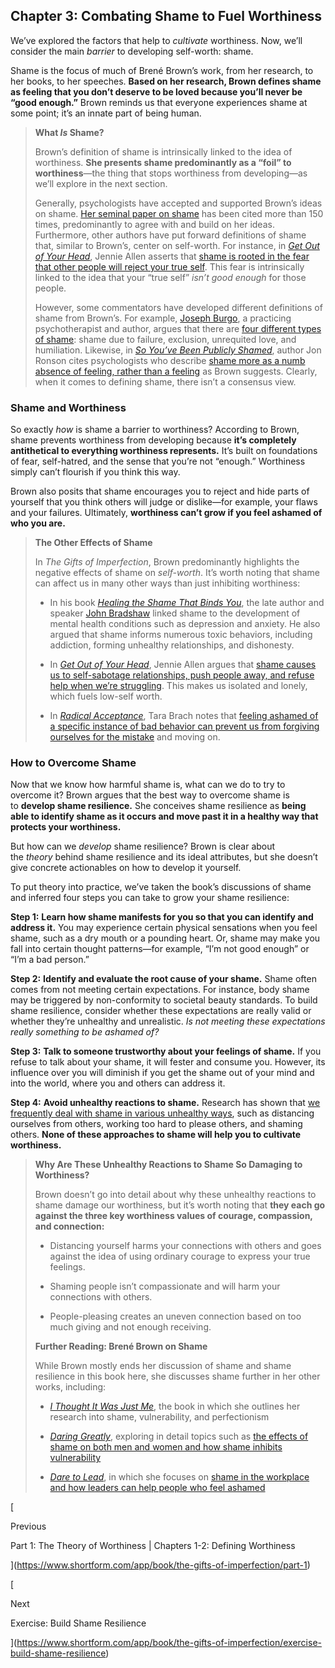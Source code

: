 ## Chapter 3: Combating Shame to Fuel Worthiness

We’ve explored the factors that help to _cultivate_ worthiness. Now, we’ll consider the main _barrier_ to developing self-worth: shame.

Shame is the focus of much of Brené Brown’s work, from her research, to her books, to her speeches. **Based on her research, Brown defines shame as feeling that you don’t deserve to be loved because you’ll never be “good enough.”** Brown reminds us that everyone experiences shame at some point; it’s an innate part of being human.

> **What _Is_ Shame?**
> 
> Brown’s definition of shame is intrinsically linked to the idea of worthiness. **She presents shame predominantly as a “foil” to worthiness**—the thing that stops worthiness from developing—as we’ll explore in the next section.
> 
> Generally, psychologists have accepted and supported Brown’s ideas on shame. [Her seminal paper on shame](https://www.researchgate.net/publication/259982000_Shame_Resilience_Theory_A_Grounded_Theory_Study_on_Women_and_Shame) has been cited more than 150 times, predominantly to agree with and build on her ideas. Furthermore, other authors have put forward definitions of shame that, similar to Brown’s, center on self-worth. For instance, in _[Get Out of Your Head](https://www.shortform.com/app/book/get-out-of-your-head)_, Jennie Allen asserts that [shame is rooted in the fear that other people will reject your true self](https://www.shortform.com/app/book/get-out-of-your-head/chapter-9). This fear is intrinsically linked to the idea that your “true self” _isn’t good enough_ for those people.
> 
> However, some commentators have developed different definitions of shame from Brown’s. For example, [Joseph Burgo](http://www.josephburgo.com/), a practicing psychotherapist and author, argues that there are [four different types of shame](https://www.independent.co.uk/life-style/health-and-families/healthy-living/different-types-shame-psychology-a8287981.html): shame due to failure, exclusion, unrequited love, and humiliation. Likewise, in _[So You’ve Been Publicly Shamed](https://www.shortform.com/app/book/so-youve-been-publicly-shamed)_, author Jon Ronson cites psychologists who describe [shame more as a numb absence of feeling, rather than a feeling](https://www.shortform.com/app/book/so-youve-been-publicly-shamed/part-1) as Brown suggests. Clearly, when it comes to defining shame, there isn’t a consensus view.

### Shame and Worthiness

So exactly _how_ is shame a barrier to worthiness? According to Brown, shame prevents worthiness from developing because **it’s completely antithetical to everything worthiness represents.** It’s built on foundations of fear, self-hatred, and the sense that you’re not “enough.” Worthiness simply can’t flourish if you think this way.

Brown also posits that shame encourages you to reject and hide parts of yourself that you think others will judge or dislike—for example, your flaws and your failures. Ultimately, **worthiness can’t grow if you feel ashamed of who you are.**

> **The Other Effects of Shame**
> 
> In _The Gifts of Imperfection_, Brown predominantly highlights the negative effects of shame on _self-worth_. It’s worth noting that shame can affect us in many other ways than just inhibiting worthiness:
> 
> - In his book _[Healing the Shame That Binds You](https://www.simonandschuster.co.uk/books/Healing-the-Shame-That-Binds-You/John-Bradshaw/9780757303234)_, the late author and speaker [John Bradshaw](https://www.johnbradshaw.com/books/healing-the-shame-that-binds-you) linked shame to the development of mental health conditions such as depression and anxiety. He also argued that shame informs numerous toxic behaviors, including addiction, forming unhealthy relationships, and dishonesty.
>     
> - In _[Get Out of Your Head](https://www.shortform.com/app/book/get-out-of-your-head)_, Jennie Allen argues that [shame causes us to self-sabotage relationships, push people away, and refuse help when we’re struggling](https://www.shortform.com/app/book/get-out-of-your-head/chapter-9). This makes us isolated and lonely, which fuels low-self worth.
>     
> - In _[Radical Acceptance](https://www.shortform.com/app/book/radical-acceptance)_, Tara Brach notes that [feeling ashamed of a specific instance of bad behavior can prevent us from forgiving ourselves for the mistake](https://www.shortform.com/app/book/radical-acceptance/chapter-10) and moving on.
>     

### How to Overcome Shame

Now that we know how harmful shame is, what can we do to try to overcome it? Brown argues that the best way to overcome shame is to **develop shame resilience.** She conceives shame resilience as **being able to identify shame as it occurs and move past it in a healthy way that protects your worthiness.**

But how can we _develop_ shame resilience? Brown is clear about the _theory_ behind shame resilience and its ideal attributes, but she doesn’t give concrete actionables on how to develop it yourself.

To put theory into practice, we’ve taken the book’s discussions of shame and inferred four steps you can take to grow your shame resilience:

**Step 1:** **Learn how shame manifests for you so that you can identify and address it.** You may experience certain physical sensations when you feel shame, such as a dry mouth or a pounding heart. Or, shame may make you fall into certain thought patterns—for example, “I’m not good enough” or “I’m a bad person.”

**Step 2:** **Identify and evaluate the root cause of your shame.** Shame often comes from not meeting certain expectations. For instance, body shame may be triggered by non-conformity to societal beauty standards. To build shame resilience, consider whether these expectations are really valid or whether they’re unhealthy and unrealistic. _Is not meeting these expectations really something to be ashamed of?_

**Step 3:** **Talk to someone trustworthy about your feelings of shame.** If you refuse to talk about your shame, it will fester and consume you. However, its influence over you will diminish if you get the shame out of your mind and into the world, where you and others can address it.

**Step 4:** **Avoid unhealthy reactions to shame.** Research has shown that [we frequently deal with shame in various unhealthy ways](http://trst.org.uk/wp-content/uploads/2020/10/Shame-Humiliation-article-Stone-Institute.pdf), such as distancing ourselves from others, working too hard to please others, and shaming others. **None of these approaches to shame will help you to cultivate worthiness.**

> **Why Are These Unhealthy Reactions to Shame So Damaging to Worthiness?**
> 
> Brown doesn’t go into detail about why these unhealthy reactions to shame damage our worthiness, but it’s worth noting that **they each go against the three key worthiness values of courage, compassion, and connection:**
> 
> - Distancing yourself harms your connections with others and goes against the idea of using ordinary courage to express your true feelings.
>     
> - Shaming people isn’t compassionate and will harm your connections with others.
>     
> - People-pleasing creates an uneven connection based on too much giving and not enough receiving.
>     
> 
> **Further Reading: Brené Brown on Shame**
> 
> While Brown mostly ends her discussion of shame and shame resilience in this book here, she discusses shame further in her other works, including:
> 
> - _[I Thought It Was Just Me](https://www.penguinrandomhouse.com/books/298649/i-thought-it-was-just-me-but-it-isnt-by-brene-brown/)_, the book in which she outlines her research into shame, vulnerability, and perfectionism
>     
> - _[Daring Greatly](https://www.shortform.com/app/book/daring-greatly)_, exploring in detail topics such as [the effects of shame on both men and women and how shame inhibits vulnerability](https://www.shortform.com/app/book/daring-greatly/chapter-3)
>     
> - _[Dare to Lead](https://www.shortform.com/app/book/dare-to-lead)_, in which she focuses on [shame in the workplace and how leaders can help people who feel ashamed](https://www.shortform.com/app/book/dare-to-lead/chapter-1-4)
>     

[

Previous

Part 1: The Theory of Worthiness | Chapters 1-2: Defining Worthiness

](https://www.shortform.com/app/book/the-gifts-of-imperfection/part-1)

[

Next

Exercise: Build Shame Resilience

](https://www.shortform.com/app/book/the-gifts-of-imperfection/exercise-build-shame-resilience)